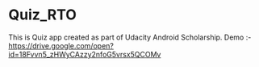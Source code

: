 # Quiz_RTO
This is Quiz app created as part of Udacity Android Scholarship.
Demo :- https://drive.google.com/open?id=18Fvvn5_zHWyCAzzy2nfoG5vrsx5QCOMv
